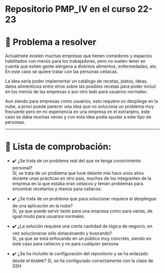 
# Repositorio PMP_IV en el curso 22-23
# :thought_balloon: Problema a resolver 

Actualmete existen muchas empresas que tienen comedores y espacios habilitados con menús para los trabajadores, pero no suelen tener en cuenta 
que exiten gente alergena a distintos alimentos, enfermedades, etc. En este caso se quiere tratar con las personas celiacas. 

La idea sería poder implementar un catálogo de recetas, platos, ideas, datos alimenticios entre otros sobre las posibles recetas
para poder incluir en los menús de las empresas o por otro lado para usuarios normales.

Aun siendo para empresas como usuarios, esto requiere un despliege en la nube, a priori puede parecer una idea que no soluciona un problema muy frecuente
pero en mi experiencia en una empresa en el extranjero, este caso se daba muchas veces y con esta idea podía ayudar a este tipo de personas.
***
# :bookmark_tabs: Lista de comprobación: 

- :heavy_check_mark: ¿Se trata de un problema real del que se tenga conocimiento personal? <br/>
  Si, se trata de un problema que tuve delante mia hace unos años durante unas prácticas en otro país, muchos de los integrantes de la empresa en la que estaba
    eran celiacos y tenían problemas para encontrar recetarios y menús para celiacos.

- :heavy_check_mark: ¿Se trata de un problema que para solucionar requiera el despliegue de una aplicación en la nube? <br/>
    Si, ya que puede servir tanto para una empresa como para varias, de igual modo para usuarios normales.

- :heavy_check_mark: ¿La solución requiere una cierta cantidad de lógica de negocio, en vez solucionarse sólo almacenando y buscando?  <br/>
    Si, ya que se está enfocando en un público muy concreto, siendo en este caso para celiacos y no para cualquier persona

- :heavy_check_mark: ¿Se ha incluído la configuración del repositorio y se ha enlazado desde el `README`?
    Si, se ha configurado correctamente con la clase de SSH
